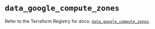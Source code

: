 # `data_google_compute_zones`

Refer to the Terraform Registry for docs: [`data_google_compute_zones`](https://registry.terraform.io/providers/hashicorp/google/6.4.0/docs/data-sources/compute_zones).
